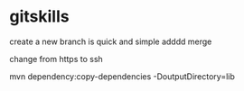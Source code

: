 gitskills
==========
create a new branch is quick and simple
adddd  merge

change from https to ssh

mvn dependency:copy-dependencies -DoutputDirectory=lib

